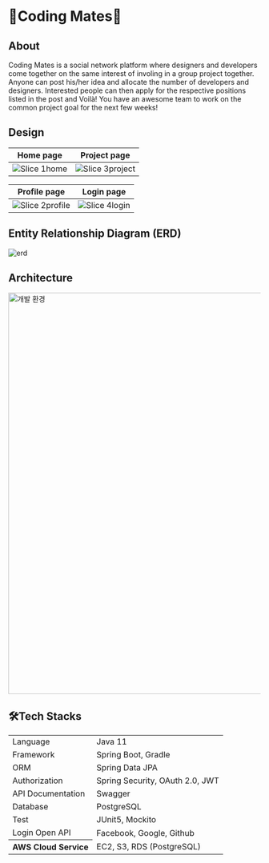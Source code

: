 # 🎉Coding Mates🎉
## About
Coding Mates is a social network platform where designers and developers come together on the same interest of involing in a group project together. Anyone can post his/her idea and allocate the number of developers and designers. Interested people can then apply for the respective positions listed in the post and Voilà! You have an awesome team to work on the common project goal for the next few weeks!

## Design
| Home page | Project page |
| :---:| :---: |
| ![Slice 1home](https://github.com/Coding-Mates-Group/codingmates/assets/56388433/400829e0-e35c-405a-bbc6-d72c1fabee05)|![Slice 3project](https://github.com/Coding-Mates-Group/codingmates/assets/56388433/0c7b74a1-6321-4879-af7c-08b9a14c0df1)

| Profile page | Login page |
| :---:| :---: |
| ![Slice 2profile](https://github.com/Coding-Mates-Group/codingmates/assets/56388433/fd9fffae-8552-4791-9475-857d55c50a62)|![Slice 4login](https://github.com/Coding-Mates-Group/codingmates/assets/56388433/30241ece-8ece-42d5-b23c-d29eb1d104de)

## Entity Relationship Diagram (ERD)
![erd](https://github.com/Coding-Mates-Group/codingmates/assets/56388433/014478df-eae3-4ab0-b448-daec889d8ea5)

## Architecture 
<img width="803" alt="개발 환경" src="https://github.com/Coding-Mates-Group/codingmates/assets/56388433/5016a749-6c15-4d78-a214-37735a7990c3.png">


## 🛠Tech Stacks
<table>
	<tr><td>Language</td><td>Java 11</td></tr>
	<tr><td>Framework</td><td>Spring Boot, Gradle</td></tr>
	<tr><td>ORM</td><td>Spring Data JPA</td></tr>
	<tr><td>Authorization</td><td>Spring Security, OAuth 2.0, JWT</td></tr>
	<tr><td>API Documentation</td><td>Swagger</td></tr>
	<tr><td>Database</td><td>PostgreSQL</td></tr>
	<tr><td>Test</td><td>JUnit5, Mockito</td></tr>
	<tr><td>Login Open API</td><td>Facebook, Google, Github </td></tr>
	<tr><th>AWS Cloud Service</th><td colspan="2">EC2, S3, RDS (PostgreSQL)</td></tr>
</table>
